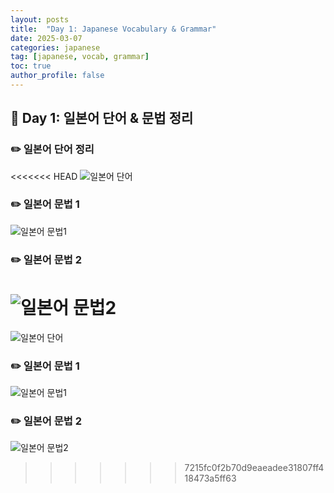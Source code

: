 ```yaml
---
layout: posts
title:  "Day 1: Japanese Vocabulary & Grammar"
date: 2025-03-07
categories: japanese
tag: [japanese, vocab, grammar]
toc: true
author_profile: false
---
```


## 📌 Day 1: 일본어 단어 & 문법 정리

### ✏️ 일본어 단어 정리
<<<<<<< HEAD
![일본어 단어](/assets/images/japanese/word1.jpg)

### ✏️ 일본어 문법 1
![일본어 문법1](/assets/images/japanese/grammer1.jpg)

### ✏️ 일본어 문법 2
![일본어 문법2](/assets/images/japanese/grammer1.1.jpg)
=======
![일본어 단어](../../assets/images/japanese/word1.jpg)

### ✏️ 일본어 문법 1
![일본어 문법1](../../assets/images/japanese/grammer1.jpg)

### ✏️ 일본어 문법 2
![일본어 문법2](../../assets/images/japanese/grammer1.1.jpg)

>>>>>>> 7215fc0f2b70d9eaeadee31807ff418473a5ff63
